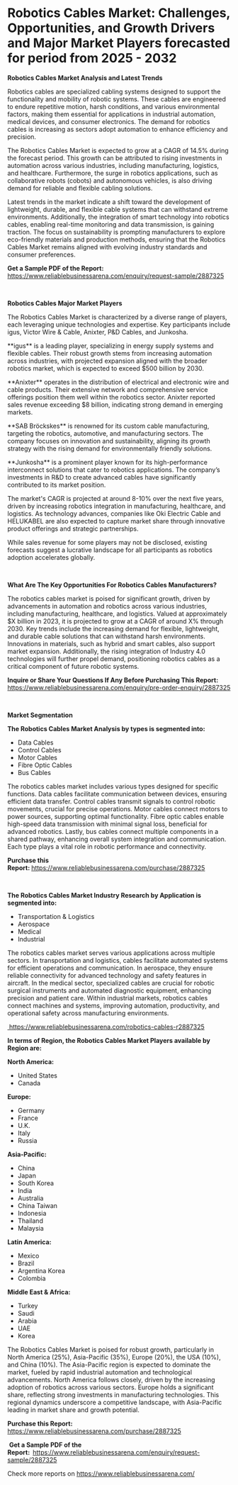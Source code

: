 <p><h1>Robotics Cables Market: Challenges, Opportunities, and Growth Drivers and Major Market Players forecasted for period from 2025 - 2032</h1></p><p><strong>Robotics Cables Market Analysis and Latest Trends</strong></p>
<p><p>Robotics cables are specialized cabling systems designed to support the functionality and mobility of robotic systems. These cables are engineered to endure repetitive motion, harsh conditions, and various environmental factors, making them essential for applications in industrial automation, medical devices, and consumer electronics. The demand for robotics cables is increasing as sectors adopt automation to enhance efficiency and precision.</p><p>The Robotics Cables Market is expected to grow at a CAGR of 14.5% during the forecast period. This growth can be attributed to rising investments in automation across various industries, including manufacturing, logistics, and healthcare. Furthermore, the surge in robotics applications, such as collaborative robots (cobots) and autonomous vehicles, is also driving demand for reliable and flexible cabling solutions.</p><p>Latest trends in the market indicate a shift toward the development of lightweight, durable, and flexible cable systems that can withstand extreme environments. Additionally, the integration of smart technology into robotics cables, enabling real-time monitoring and data transmission, is gaining traction. The focus on sustainability is prompting manufacturers to explore eco-friendly materials and production methods, ensuring that the Robotics Cables Market remains aligned with evolving industry standards and consumer preferences.</p></p>
<p><strong>Get a Sample PDF of the Report:&nbsp;</strong> <a href="https://www.reliablebusinessarena.com/enquiry/request-sample/2887325?utm_campaign=2991&utm_medium=2&utm_source=Github&utm_content=ia&utm_term=14032025&utm_id=robotics-cables">https://www.reliablebusinessarena.com/enquiry/request-sample/2887325</a></p>
<p>&nbsp;</p>
<p><strong>Robotics Cables Major Market Players</strong></p>
<p><p>The Robotics Cables Market is characterized by a diverse range of players, each leveraging unique technologies and expertise. Key participants include igus, Victor Wire & Cable, Anixter, P&D Cables, and Junkosha. </p><p>**igus** is a leading player, specializing in energy supply systems and flexible cables. Their robust growth stems from increasing automation across industries, with projected expansion aligned with the broader robotics market, which is expected to exceed $500 billion by 2030. </p><p>**Anixter** operates in the distribution of electrical and electronic wire and cable products. Their extensive network and comprehensive service offerings position them well within the robotics sector. Anixter reported sales revenue exceeding $8 billion, indicating strong demand in emerging markets.</p><p>**SAB Bröckskes** is renowned for its custom cable manufacturing, targeting the robotics, automotive, and manufacturing sectors. The company focuses on innovation and sustainability, aligning its growth strategy with the rising demand for environmentally friendly solutions. </p><p>**Junkosha** is a prominent player known for its high-performance interconnect solutions that cater to robotics applications. The company’s investments in R&D to create advanced cables have significantly contributed to its market position. </p><p>The market's CAGR is projected at around 8-10% over the next five years, driven by increasing robotics integration in manufacturing, healthcare, and logistics. As technology advances, companies like Oki Electric Cable and HELUKABEL are also expected to capture market share through innovative product offerings and strategic partnerships. </p><p>While sales revenue for some players may not be disclosed, existing forecasts suggest a lucrative landscape for all participants as robotics adoption accelerates globally.</p></p>
<p>&nbsp;</p>
<p><strong>What Are The Key Opportunities For Robotics Cables Manufacturers?</strong></p>
<p><p>The robotics cables market is poised for significant growth, driven by advancements in automation and robotics across various industries, including manufacturing, healthcare, and logistics. Valued at approximately $X billion in 2023, it is projected to grow at a CAGR of around X% through 2030. Key trends include the increasing demand for flexible, lightweight, and durable cable solutions that can withstand harsh environments. Innovations in materials, such as hybrid and smart cables, also support market expansion. Additionally, the rising integration of Industry 4.0 technologies will further propel demand, positioning robotics cables as a critical component of future robotic systems.</p></p>
<p><strong>Inquire or Share Your Questions If Any Before Purchasing This Report:</strong> <a href="https://www.reliablebusinessarena.com/enquiry/pre-order-enquiry/2887325?utm_campaign=2991&utm_medium=2&utm_source=Github&utm_content=ia&utm_term=14032025&utm_id=robotics-cables">https://www.reliablebusinessarena.com/enquiry/pre-order-enquiry/2887325</a></p>
<p>&nbsp;</p>
<p><strong>Market Segmentation</strong></p>
<p><strong>The Robotics Cables Market Analysis by types is segmented into:</strong></p>
<p><ul><li>Data Cables</li><li>Control Cables</li><li>Motor Cables</li><li>Fibre Optic Cables</li><li>Bus Cables</li></ul></p>
<p><p>The robotics cables market includes various types designed for specific functions. Data cables facilitate communication between devices, ensuring efficient data transfer. Control cables transmit signals to control robotic movements, crucial for precise operations. Motor cables connect motors to power sources, supporting optimal functionality. Fibre optic cables enable high-speed data transmission with minimal signal loss, beneficial for advanced robotics. Lastly, bus cables connect multiple components in a shared pathway, enhancing overall system integration and communication. Each type plays a vital role in robotic performance and connectivity.</p></p>
<p><strong>Purchase this Report:&nbsp;</strong><a href="https://www.reliablebusinessarena.com/purchase/2887325?utm_campaign=2991&utm_medium=2&utm_source=Github&utm_content=ia&utm_term=14032025&utm_id=robotics-cables">https://www.reliablebusinessarena.com/purchase/2887325</a></p>
<p>&nbsp;</p>
<p><strong>The Robotics Cables Market Industry Research by Application is segmented into:</strong></p>
<p><ul><li>Transportation & Logistics</li><li>Aerospace</li><li>Medical</li><li>Industrial</li></ul></p>
<p><p>The robotics cables market serves various applications across multiple sectors. In transportation and logistics, cables facilitate automated systems for efficient operations and communication. In aerospace, they ensure reliable connectivity for advanced technology and safety features in aircraft. In the medical sector, specialized cables are crucial for robotic surgical instruments and automated diagnostic equipment, enhancing precision and patient care. Within industrial markets, robotics cables connect machines and systems, improving automation, productivity, and operational safety across manufacturing environments.</p></p>
<p><a href="https://www.reliablebusinessarena.com/robotics-cables-r2887325?utm_campaign=2991&utm_medium=2&utm_source=Github&utm_content=ia&utm_term=14032025&utm_id=robotics-cables">&nbsp;https://www.reliablebusinessarena.com/robotics-cables-r2887325</a></p>
<p><strong>In terms of Region, the Robotics Cables Market Players available by Region are:</strong></p>
<p>
    <p> <strong> North America: </strong>
        <ul>
            <li>United States</li>
            <li>Canada</li>
        </ul>
        </p> 
    <p> <strong> Europe: </strong>
        <ul>
            <li>Germany</li>
            <li>France</li>
            <li>U.K.</li>
            <li>Italy</li>
            <li>Russia</li>
        </ul>
        </p> 
    <p> <strong> Asia-Pacific: </strong>
        <ul>
            <li>China</li>
            <li>Japan</li>
            <li>South Korea</li>
            <li>India</li>
            <li>Australia</li>
            <li>China Taiwan</li>
            <li>Indonesia</li>
            <li>Thailand</li>
            <li>Malaysia</li>
        </ul>
        </p> 
    <p> <strong> Latin America: </strong>
        <ul>
            <li>Mexico</li>
            <li>Brazil</li>
            <li>Argentina Korea</li>
            <li>Colombia</li>
        </ul>
        </p> 
    <p> <strong> Middle East & Africa: </strong>
        <ul>
            <li>Turkey</li>
            <li>Saudi</li>
            <li>Arabia</li>
            <li>UAE</li>
            <li>Korea</li>
        </ul>
    </p>
    </p>
<p><p>The Robotics Cables Market is poised for robust growth, particularly in North America (25%), Asia-Pacific (35%), Europe (20%), the USA (10%), and China (10%). The Asia-Pacific region is expected to dominate the market, fueled by rapid industrial automation and technological advancements. North America follows closely, driven by the increasing adoption of robotics across various sectors. Europe holds a significant share, reflecting strong investments in manufacturing technologies. This regional dynamics underscore a competitive landscape, with Asia-Pacific leading in market share and growth potential.</p></p>
<p><strong>Purchase this Report: </strong><a href="https://www.reliablebusinessarena.com/purchase/2887325?utm_campaign=2991&utm_medium=2&utm_source=Github&utm_content=ia&utm_term=14032025&utm_id=robotics-cables">https://www.reliablebusinessarena.com/purchase/2887325</a></p>
<p>&nbsp;<strong>Get a Sample PDF of the Report:&nbsp;&nbsp;</strong><a href="https://www.reliablebusinessarena.com/enquiry/request-sample/2887325?utm_campaign=2991&utm_medium=2&utm_source=Github&utm_content=ia&utm_term=14032025&utm_id=robotics-cables">https://www.reliablebusinessarena.com/enquiry/request-sample/2887325</a></p>
<p><strong></strong></p>
<p>Check more reports on <a href="https://www.reliablebusinessarena.com/?utm_campaign=2991&utm_medium=2&utm_source=Github&utm_content=ia&utm_term=14032025&utm_id=robotics-cables">https://www.reliablebusinessarena.com/</a></p>